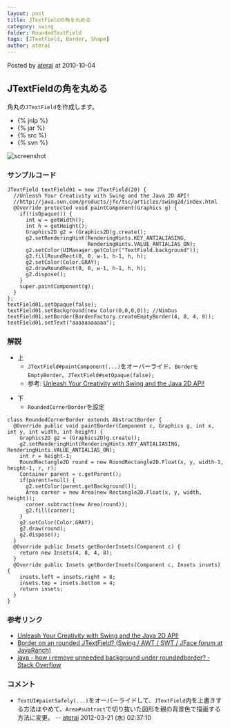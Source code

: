 ```yaml
---
layout: post
title: JTextFieldの角を丸める
category: swing
folder: RoundedTextField
tags: [JTextField, Border, Shape]
author: aterai
---
```


Posted by [aterai](http://terai.xrea.jp/aterai.html) at 2010-10-04

## JTextFieldの角を丸める
角丸の`JTextField`を作成します。

- {% jnlp %}
- {% jar %}
- {% src %}
- {% svn %}

<!-- dummy comment line for breaking list -->

![screenshot](https://lh5.ggpht.com/_9Z4BYR88imo/TQTSMYm3vgI/AAAAAAAAAiY/37FVcZLSXI0/s800/RoundedTextField.png)

### サンプルコード
<pre class="prettyprint"><code>JTextField textField01 = new JTextField(20) {
  //Unleash Your Creativity with Swing and the Java 2D API!
  //http://java.sun.com/products/jfc/tsc/articles/swing2d/index.html
  @Override protected void paintComponent(Graphics g) {
    if(!isOpaque()) {
      int w = getWidth();
      int h = getHeight();
      Graphics2D g2 = (Graphics2D)g.create();
      g2.setRenderingHint(RenderingHints.KEY_ANTIALIASING,
                          RenderingHints.VALUE_ANTIALIAS_ON);
      g2.setColor(UIManager.getColor("TextField.background"));
      g2.fillRoundRect(0, 0, w-1, h-1, h, h);
      g2.setColor(Color.GRAY);
      g2.drawRoundRect(0, 0, w-1, h-1, h, h);
      g2.dispose();
    }
    super.paintComponent(g);
  }
};
textField01.setOpaque(false);
textField01.setBackground(new Color(0,0,0,0)); //Nimbus
textField01.setBorder(BorderFactory.createEmptyBorder(4, 8, 4, 8));
textField01.setText("aaaaaaaaaaa");
</code></pre>

### 解説
- 上
    - `JTextField#paintComponent(...)`をオーバーライド、`BorderをEmptyBorder`、`JTextField#setOpaque(false);`
    - 参考: [Unleash Your Creativity with Swing and the Java 2D API!](http://java.sun.com/products/jfc/tsc/articles/swing2d/index.html)

<!-- dummy comment line for breaking list -->

- 下
    - `RoundedCornerBorder`を設定

<!-- dummy comment line for breaking list -->

<pre class="prettyprint"><code>class RoundedCornerBorder extends AbstractBorder {
  @Override public void paintBorder(Component c, Graphics g, int x, int y, int width, int height) {
    Graphics2D g2 = (Graphics2D)g.create();
    g2.setRenderingHint(RenderingHints.KEY_ANTIALIASING, RenderingHints.VALUE_ANTIALIAS_ON);
    int r = height-1;
    RoundRectangle2D round = new RoundRectangle2D.Float(x, y, width-1, height-1, r, r);
    Container parent = c.getParent();
    if(parent!=null) {
      g2.setColor(parent.getBackground());
      Area corner = new Area(new Rectangle2D.Float(x, y, width, height));
      corner.subtract(new Area(round));
      g2.fill(corner);
    }
    g2.setColor(Color.GRAY);
    g2.draw(round);
    g2.dispose();
  }
  @Override public Insets getBorderInsets(Component c) {
    return new Insets(4, 8, 4, 8);
  }
  @Override public Insets getBorderInsets(Component c, Insets insets) {
    insets.left = insets.right = 8;
    insets.top = insets.bottom = 4;
    return insets;
  }
}
</code></pre>

### 参考リンク
- [Unleash Your Creativity with Swing and the Java 2D API!](http://java.sun.com/products/jfc/tsc/articles/swing2d/index.html)
- [Border on an rounded JTextField? (Swing / AWT / SWT / JFace forum at JavaRanch)](http://www.coderanch.com/t/336048/GUI/java/Border-rounded-JTextField)
- [java - how i remove unneeded background under roundedborder? - Stack Overflow](http://stackoverflow.com/questions/9785911/how-i-remove-unneeded-background-under-roundedborder)

<!-- dummy comment line for breaking list -->

### コメント
- `TextUI#paintSafely(...)`をオーバーライドして、`JTextField`内を上書きする方法はやめて、`Area#subtract`で切り抜いた図形を親の背景色で描画する方法に変更。 -- [aterai](http://terai.xrea.jp/aterai.html) 2012-03-21 (水) 02:37:10

<!-- dummy comment line for breaking list -->

